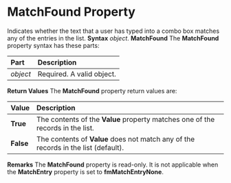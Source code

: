 
# MatchFound Property



Indicates whether the text that a user has typed into a combo box matches any of the entries in the list.
 **Syntax**
 _object_. **MatchFound**
The  **MatchFound** property syntax has these parts:


|**Part**|**Description**|
|:-----|:-----|
| _object_|Required. A valid object.|
 **Return Values**
The  **MatchFound** property return values are:


|**Value**|**Description**|
|:-----|:-----|
|**True**|The contents of the  **Value** property matches one of the records in the list.|
|**False**|The contents of  **Value** does not match any of the records in the list (default).|
 **Remarks**
The  **MatchFound** property is read-only. It is not applicable when the **MatchEntry** property is set to **fmMatchEntryNone**.
